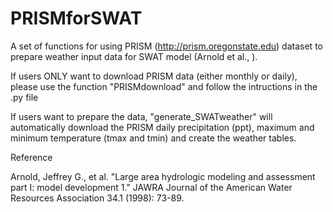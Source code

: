 # PRISMforSWAT
A set of functions for using PRISM (http://prism.oregonstate.edu) dataset to prepare weather input data for SWAT model (Arnold et al., ).

If users ONLY want to download PRISM data (either monthly or daily), please use the function "PRISMdownload" and follow the intructions in the .py file

If users want to prepare the data, "generate_SWATweather" will automatically download the PRISM daily precipitation (ppt), maximum and minimum temperature (tmax and tmin) and create the weather tables.



Reference

Arnold, Jeffrey G., et al. "Large area hydrologic modeling and assessment part I: model development 1." JAWRA Journal of the American Water Resources Association 34.1 (1998): 73-89.
